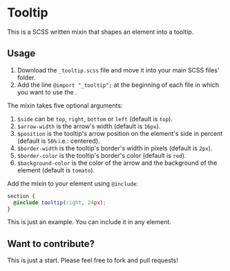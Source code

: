 # Tooltip
This is a SCSS written mixin that shapes an element into a tooltip.

## Usage
1. Download the `_tooltip.scss` file and move it into your main SCSS files' folder.
2. Add the line `@import "_tooltip";` at the beginning of each file in which you want to use the .

The mixin takes five optional arguments:

1. `$side` can be `top`, `right`, `bottom` or `left` (default is `top`).
2. `$arrow-width` is the arrow's width (default is `16px`).
3. `$position` is the tooltip's arrow position on the element's side in percent (default is `50%` i.e.: centered).
4. `$border-width` is the tooltip's border's width in pixels (default is `2px`).
5. `$border-color` is the tooltip's border's color (default is `red`).
3. `$background-color` is the color of the arrow and the background of the element (default is `tomato`).

Add the mixin to your element using `@include`:
```scss
section {
  @include tooltip(right, 24px);
}
```
This is just an example. You can include it in any element.

## Want to contribute?
This is just a start. Please feel free to fork and pull requests!
